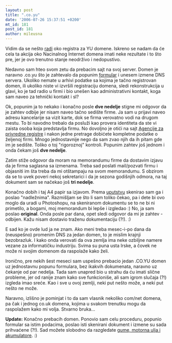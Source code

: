 ```yaml
---
layout: post
title: ".co.yu"
date: '2006-07-26 15:37:51 +0200'
mt_id: 181
post_id: 181
author: mileusna
---
```

Vidim da se nešto [radi](http://www.personalmag.co.yu/blog/index.php?postid=1009) oko registra za YU domene. Iskreno se nadam da će cela ta akcija oko Nacinalnog Internet domena imati neke rezultate i to što pre, jer je ovo trenutno stanje neodrživo i nedopustivo.

Nedavno sam hteo svom zetu da prebacim sajt na svoj server. Domen je naravno .co.yu što je zahtevalo da popunim [formular](http://www.nic.yu/domreg-s.html) i unesem izmene DNS servera. Ukoliko nemate u arhivi podatke sa kojima je tačno registrovan domen, ili ukoliko niste vi izvršili registraciju domena, sledi rekonstrukcija u glavi, ko je tad radio u firmi i bio unešen kao administrativni kontakt, koga sam naveo za tehnički kontakt i sl?

Ok, popunim ja to nekako i konačno posle **dve nedelje** stigne mi odgovor da je zahtev odbije jer nisam naveo tačno sedište firme. Ja sam u prijavi naveo adresu kancelarije sa vizit karte, dok se firma verovatno vodi na drugom mestu. To bi navodno trebalo da posluži kao provera identiteta da ste vi zaista osoba koja predstavlja firmu. No dovoljno je otići na sajt [Agencije za privredne registre](http://www.apr.sr.gov.yu/) i nakon jedne pretrage dobićete kompletne podatke o željenoj firmi. Mnogo jednostavnije nego da sam zvao njih da ih pitam gde im je sedište. Toliko o toj "rigoroznoj" kontroli. Popunim zahtev još jednom i onda čekam još **dve nedelje**.

Zatim stiže odgovor da moram na memorandumu firme da dostavim izjavu da je firma saglasna sa izmenama. Treba sad poslati mail/pozvati firmu i objasniti im šta treba da mi otštampaju na svom memorandumu. S obzirom da se to uvek poveri nekoj sekretarici i da je sezona godišnjih odmora, na taj dokument sam se načekao još **tri nedelje**.

Konačno dobih i taj A4 papir sa izjavom. Prema [uputstvu](http://www.nic.yu/faq-modif.html) skenirao sam ga i poslao "nadležnima". Razmišljam se što li sam toliko čekao, pa i dete bi ovo moglo da uradi u Photoshopu, na skeniranom dokumentu se to ne bi ni primetilo, a bogami, moj memorandum bi lepše i izgledao :) No, ja sam poslao **original**. Onda posle par dana, opet sledi odgovor da mi je zahtev - odbijen. Kažu nisam dostavio traženu dokumentaciju (?!). :)

E sad ko je ovde lud ja ne znam. Ako meni treba mesec-i-po dana da (neuspešno) promenim DNS za jedan domen, to je mislim krajnji bezobrazluk. I kako onda verovati da ova zemlja ima neke ozbiljne namere vezane za informatičku industriju. Svima su puna usta Irske, a čovek ne može ni svojim domenom da raspolaže kako želi.

Ironično, pre nekih šest meseci sam uspešno prebacio jedan .CO.YU domen uz jednostavnu popunu formulara, bez ikakvih dokumenata, naravno uz čekanje od par nedelja. Tada sam unapred bio u strahu da ću imati slične probleme, jer od ranije znam kako sve funkcioniše, ali sam igrom slučaja (?!) izgleda imao sreće. Kao i sve u ovoj zemlji, neki put nešto može, a neki put nešto ne može.

Naravno, izlišno je pominjat i to da sam vlasnik nekoliko com/net domena, pa čak i jednog co.uk domena, kojima u svakom trenutku mogu da raspolažem kako mi volja. Stvarno bruka...

**Update:** Konačno prebacih domen. Ponovio sam celu proceduru, popunio formular sa istim podacima, poslao isti skenirani dokument i izmene su sada prihvaćene (?!). Sad možete slobodno da razgledate [gume, motorna ulja i akumulatore](http://www.sektor.co.yu). :)


